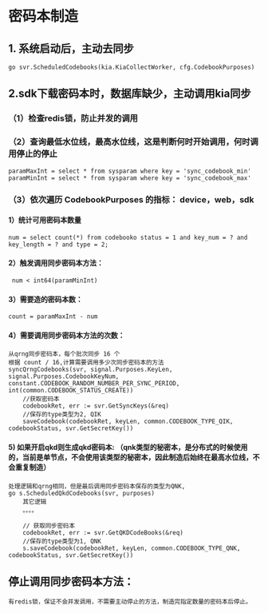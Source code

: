 # 密码本制造

## 1. 系统启动后，主动去同步
    go svr.ScheduledCodebooks(kia.KiaCollectWorker, cfg.CodebookPurposes)
## 2.sdk下载密码本时，数据库缺少，主动调用kia同步

### （1）检查redis锁，防止并发的调用


### （2）查询最低水位线，最高水位线，这是判断何时开始调用，何时调用停止的停止

    paramMaxInt = select * from sysparam where key = 'sync_codebook_min'
    paramMinInt = select * from sysparam where key = 'sync_codebook_max'

### （3）依次遍历 CodebookPurposes 的指标： device，web，sdk

####   1）统计可用密码本数量
    num = select count(*) from codebooko status = 1 and key_num = ? and key_length = ? and type = 2;

#### 2）触发调用同步密码本方法：

   	 num < int64(paramMinInt) 

#### 3）需要造的密码本数： 
    count = paramMaxInt - num

#### 4）需要调用同步密码本方法的次数：
    从qrng同步密码本，每个批次同步 16 个
    根据 count / 16,计算需要调用多少次同步密码本的方法
    syncQrngCodebooks(svr, signal.Purposes.KeyLen, signal.Purposes.CodebookKeyNum, constant.CODEBOOK_RANDOM_NUMBER_PER_SYNC_PERIOD, int(common.CODEBOOK_STATUS_CREATE))
        //获取密码本
        codebookRet, err := svr.GetSyncKeys(&req)
        //保存的type类型为2, QIK
        saveCodebook(codebookRet, keyLen, common.CODEBOOK_TYPE_QIK, codebookStatus, svr.GetSecretKey())


#### 5) 如果开启qkd则生成qkd密码本:   （qnk类型的秘密本，是分布式的时候使用的，当前是单节点，不会使用该类型的秘密本，因此制造后始终在最高水位线，不会重复制造）
    处理逻辑和qrng相同，但是最后调用同步密码本保存的类型为QNK,
    go s.ScheduledQkdCodebooks(svr, purposes)
        其它逻辑
        。。。。
        
        // 获取同步密码本
        codebookRet, err := svr.GetQKDCodeBooks(&req)
        //保存的type类型为1, QNK
        s.saveCodebook(codebookRet, keyLen, common.CODEBOOK_TYPE_QNK, codebookStatus, svr.GetSecretKey())



## 停止调用同步密码本方法：
    有redis锁，保证不会并发调用，不需要主动停止的方法，制造完指定数量的密码本后停止。 





